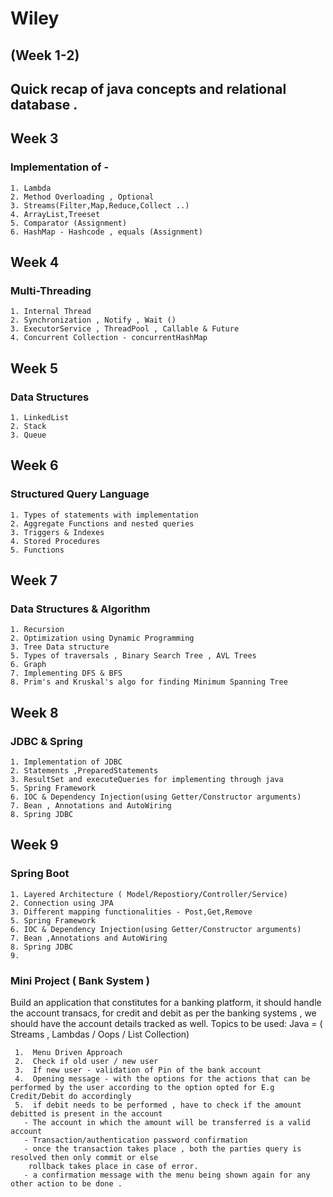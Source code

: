 # Wiley

## (Week 1-2)
## Quick recap of java concepts and relational database .

## Week 3 
### Implementation of -
    1. Lambda 
    2. Method Overloading , Optional
    3. Streams(Filter,Map,Reduce,Collect ..)
    4. ArrayList,Treeset
    5. Comparator (Assignment)
    6. HashMap - Hashcode , equals (Assignment)

## Week 4 
### Multi-Threading 
    1. Internal Thread 
    2. Synchronization , Notify , Wait ()
    3. ExecutorService , ThreadPool , Callable & Future
    4. Concurrent Collection - concurrentHashMap

## Week 5 
### Data Structures
  	1. LinkedList 
  	2. Stack
  	3. Queue
    
## Week 6
### Structured Query Language 
  	1. Types of statements with implementation
  	2. Aggregate Functions and nested queries
  	3. Triggers & Indexes
    4. Stored Procedures 
    5. Functions
    
## Week 7
### Data Structures & Algorithm
  	1. Recursion
  	2. Optimization using Dynamic Programming
  	3. Tree Data structure
    5. Types of traversals , Binary Search Tree , AVL Trees
    6. Graph 
    7. Implementing DFS & BFS
    8. Prim's and Kruskal's algo for finding Minimum Spanning Tree

## Week 8
### JDBC & Spring
  	1. Implementation of JDBC
  	2. Statements ,PreparedStatements 
  	3. ResultSet and executeQueries for implementing through java
    5. Spring Framework
    6. IOC & Dependency Injection(using Getter/Constructor arguments)
    7. Bean , Annotations and AutoWiring 
    8. Spring JDBC
    
## Week 9
### Spring Boot
  	1. Layered Architecture ( Model/Repostiory/Controller/Service)
  	2. Connection using JPA
  	3. Different mapping functionalities - Post,Get,Remove
    5. Spring Framework
    6. IOC & Dependency Injection(using Getter/Constructor arguments)
    7. Bean ,Annotations and AutoWiring 
    8. Spring JDBC 
    9. 


### Mini Project ( Bank System ) 
Build an application that constitutes for a banking platform, it should handle the account transacs,
  	for credit and debit as per the banking systems , we should 
  	have the account details tracked as well.
  	Topics to be used: Java = ( Streams , Lambdas / Oops / List Collection)
 		
     1.  Menu Driven Approach
     2.  Check if old user / new user 
     3.  If new user - validation of Pin of the bank account
     4.  Opening message - with the options for the actions that can be performed by the user according to the option opted for E.g Credit/Debit do accordingly 
     5.  if debit needs to be performed , have to check if the amount debitted is present in the account 
       - The account in which the amount will be transferred is a valid account 
       - Transaction/authentication password confirmation 
       - once the transaction takes place , both the parties query is resolved then only commit or else 
        rollback takes place in case of error.
       - a confirmation message with the menu being shown again for any other action to be done .
  
